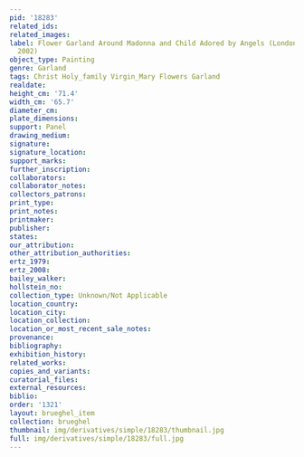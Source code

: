 ```yaml
---
pid: '18283'
related_ids: 
related_images: 
label: Flower Garland Around Madonna and Child Adored by Angels (London, Christie&apos;s,
  2002)
object_type: Painting
genre: Garland
tags: Christ Holy_family Virgin_Mary Flowers Garland
realdate: 
height_cm: '71.4'
width_cm: '65.7'
diameter_cm: 
plate_dimensions: 
support: Panel
drawing_medium: 
signature: 
signature_location: 
support_marks: 
further_inscription: 
collaborators: 
collaborator_notes: 
collectors_patrons: 
print_type: 
print_notes: 
printmaker: 
publisher: 
states: 
our_attribution: 
other_attribution_authorities: 
ertz_1979: 
ertz_2008: 
bailey_walker: 
hollstein_no: 
collection_type: Unknown/Not Applicable
location_country: 
location_city: 
location_collection: 
location_or_most_recent_sale_notes: 
provenance: 
bibliography: 
exhibition_history: 
related_works: 
copies_and_variants: 
curatorial_files: 
external_resources: 
biblio: 
order: '1321'
layout: brueghel_item
collection: brueghel
thumbnail: img/derivatives/simple/18283/thumbnail.jpg
full: img/derivatives/simple/18283/full.jpg
---
```

